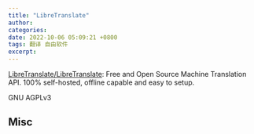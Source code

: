 ```yaml
---
title: "LibreTranslate"
author: 
categories: 
date: 2022-10-06 05:09:21 +0800
tags: 翻译 自由软件
excerpt: 
---
```








[LibreTranslate/LibreTranslate](https://github.com/LibreTranslate/LibreTranslate): Free and Open Source Machine Translation API. 100% self-hosted, offline capable and easy to setup.


GNU AGPLv3









## Misc




